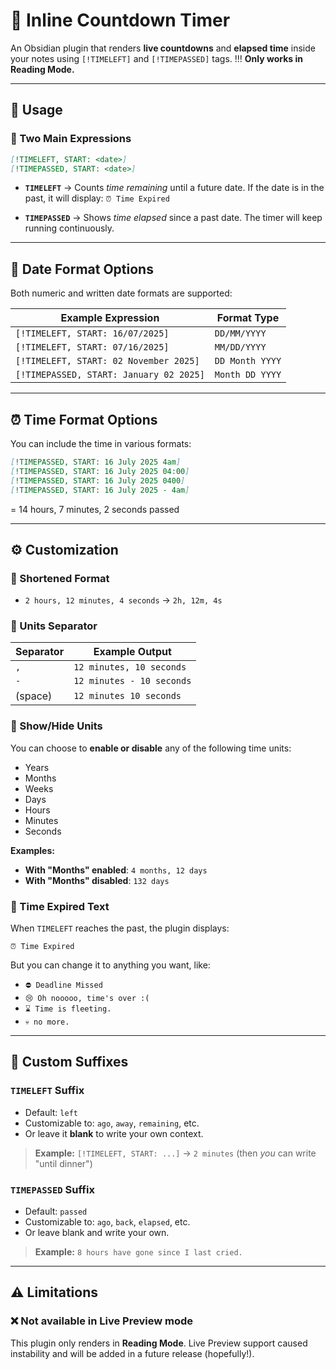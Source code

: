 # 📅 Inline Countdown Timer

An Obsidian plugin that renders **live countdowns** and **elapsed time** inside your notes using `[!TIMELEFT]` and `[!TIMEPASSED]` tags.
!!! **Only works in Reading Mode.**

---

## 🚀 Usage

### 🔹 Two Main Expressions

```markdown
[!TIMELEFT, START: <date>]
[!TIMEPASSED, START: <date>]
```

* **`TIMELEFT`** → Counts *time remaining* until a future date.
  If the date is in the past, it will display:
  `⏰ Time Expired`

* **`TIMEPASSED`** → Shows *time elapsed* since a past date.
  The timer will keep running continuously.

---

## 📅 Date Format Options

Both numeric and written date formats are supported:

| Example Expression                      | Format Type     |
| --------------------------------------- | --------------- |
| `[!TIMELEFT, START: 16/07/2025]`        | `DD/MM/YYYY`    |
| `[!TIMELEFT, START: 07/16/2025]`        | `MM/DD/YYYY`    |
| `[!TIMELEFT, START: 02 November 2025]`  | `DD Month YYYY` |
| `[!TIMEPASSED, START: January 02 2025]` | `Month DD YYYY` |

---

## ⏰ Time Format Options

You can include the time in various formats:

```markdown
[!TIMEPASSED, START: 16 July 2025 4am]
[!TIMEPASSED, START: 16 July 2025 04:00]
[!TIMEPASSED, START: 16 July 2025 0400]
[!TIMEPASSED, START: 16 July 2025 - 4am]
```
= 14 hours, 7 minutes, 2 seconds passed

---

## ⚙️ Customization

### 🔸 Shortened Format

* `2 hours, 12 minutes, 4 seconds` → `2h, 12m, 4s`

### 🔸 Units Separator

| Separator | Example Output            |
| --------- | ------------------------- |
| `,`       | `12 minutes, 10 seconds`  |
| `-`       | `12 minutes - 10 seconds` |
| (space)   | `12 minutes 10 seconds`   |

### 🔸 Show/Hide Units

You can choose to **enable or disable** any of the following time units:

* Years
* Months
* Weeks
* Days
* Hours
* Minutes
* Seconds

**Examples:**

* **With "Months" enabled**: `4 months, 12 days`
* **With "Months" disabled**: `132 days`

### 🔸 Time Expired Text

When `TIMELEFT` reaches the past, the plugin displays:

```
⏰ Time Expired
```

But you can change it to anything you want, like:

* `⛔ Deadline Missed`
* `😢 Oh nooooo, time's over :(`
* `⌛ Time is fleeting.`
* `💀 no more.`

---

## 🔄 Custom Suffixes

### `TIMELEFT` Suffix

* Default: `left`
* Customizable to: `ago`, `away`, `remaining`, etc.
* Or leave it **blank** to write your own context.

> **Example:**
> `[!TIMELEFT, START: ...]` → `2 minutes` (then *you* can write "until dinner")

### `TIMEPASSED` Suffix

* Default: `passed`
* Customizable to: `ago`, `back`, `elapsed`, etc.
* Or leave blank and write your own.

> **Example:**
> `8 hours have gone since I last cried.`

---

## ⚠️ Limitations

### ❌ Not available in Live Preview mode

This plugin only renders in **Reading Mode**.
Live Preview support caused instability and will be added in a future release (hopefully!).

